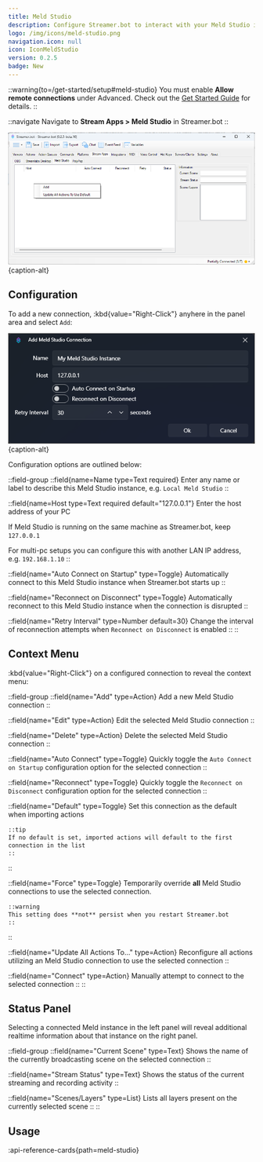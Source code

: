 ```yaml
---
title: Meld Studio
description: Configure Streamer.bot to interact with your Meld Studio instances
logo: /img/icons/meld-studio.png
navigation.icon: null
icon: IconMeldStudio
version: 0.2.5
badge: New
---
```


::warning{to=/get-started/setup#meld-studio}
You must enable **Allow remote connections** under Advanced. Check out the [Get Started Guide](/get-started/setup#meld-studio) for details.
::

::navigate
Navigate to **Stream Apps > Meld Studio** in Streamer.bot
::

![Meld Studio Configuration](assets/meld-studio.png){caption-alt}

## Configuration
To add a new connection, :kbd{value="Right-Click"} anyhere in the panel area and select `Add`:

![Meld Studio Connection Dialog](assets/meld-studio-add-connection.png){caption-alt}

Configuration options are outlined below:

::field-group
  ::field{name=Name type=Text required}
  Enter any name or label to describe this Meld Studio instance, e.g. `Local Meld Studio`
  ::

  ::field{name=Host type=Text required default="127.0.0.1"}
  Enter the host address of your PC

  If Meld Studio is running on the same machine as Streamer.bot, keep `127.0.0.1`

  For multi-pc setups you can configure this with another LAN IP address, e.g. `192.168.1.10`
  ::

  ::field{name="Auto Connect on Startup" type=Toggle}
  Automatically connect to this Meld Studio instance when Streamer.bot starts up
  ::

  ::field{name="Reconnect on Disconnect" type=Toggle}
  Automatically reconnect to this Meld Studio instance when the connection is disrupted
  ::

  ::field{name="Retry Interval" type=Number default=30}
  Change the interval of reconnection attempts when `Reconnect on Disconnect` is enabled
  ::
::

## Context Menu
:kbd{value="Right-Click"} on a configured connection to reveal the context menu:

::field-group
  ::field{name="Add" type=Action}
  Add a new Meld Studio connection
  ::

  ::field{name="Edit" type=Action}
  Edit the selected Meld Studio connection
  ::

  ::field{name="Delete" type=Action}
  Delete the selected Meld Studio connection
  ::

  ::field{name="Auto Connect" type=Toggle}
  Quickly toggle the `Auto Connect on Startup` configuration option for the selected connection
  ::

  ::field{name="Reconnect" type=Toggle}
  Quickly toggle the `Reconnect on Disconnect` configuration option for the selected connection
  ::

  ::field{name="Default" type=Toggle}
    Set this connection as the default when importing actions

    ::tip
    If no default is set, imported actions will default to the first connection in the list
    ::
  ::

  ::field{name="Force" type=Toggle}
    Temporarily override **all** Meld Studio connections to use the selected connection.

    ::warning
    This setting does **not** persist when you restart Streamer.bot
    ::
  ::

  ::field{name="Update All Actions To..." type=Action}
  Reconfigure all actions utilizing an Meld Studio connection to use the selected connection
  ::

  ::field{name="Connect" type=Action}
  Manually attempt to connect to the selected connection
  ::
::

## Status Panel
Selecting a connected Meld instance in the left panel will reveal additional realtime information about that instance on the right panel.

::field-group
  ::field{name="Current Scene" type=Text}
  Shows the name of the currently broadcasting scene on the selected connection
  ::

  ::field{name="Stream Status" type=Text}
  Shows the status of the current streaming and recording activity
  ::

  ::field{name="Scenes/Layers" type=List}
  Lists all layers present on the currently selected scene
  ::
::

## Usage
:api-reference-cards{path=meld-studio}